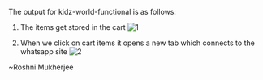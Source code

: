 The output for kidz-world-functional is as follows:
1. The items get stored in the cart
![1](https://github.com/RoshniMukherjee/Kidz-World-Functional-Part-2/assets/88767197/2e9335e3-f846-40f5-ad22-03aa56488756)

2. When we click on cart items it opens a new tab which connects to the whatsapp site
![2](https://github.com/RoshniMukherjee/Kidz-World-Functional-Part-2/assets/88767197/4f1b660b-968c-4846-b7f7-4c6c8607afb9)

~Roshni Mukherjee
